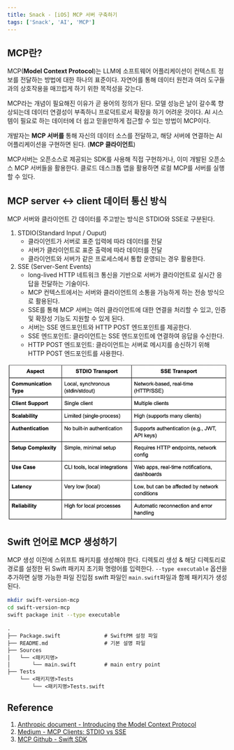 ```yaml
---
title: Snack - [iOS] MCP 서버 구축하기
tags: ['Snack', 'AI', 'MCP']
---
```


## MCP란?

MCP(**Model Context Protocol**)는 LLM에 소프트웨어 어플리케이션이 컨텍스트 정보를 전달하는 방법에 대한 하나의 표준이다. 자연어를 통해 데이터 원천과 여러 도구들과의 상호작용을 매끄럽게 하기 위한 목적성을 갖는다.

MCP라는 개념이 필요해진 이유가 곧 용어의 정의가 된다. 모델 성능은 날이 갈수록 향상되는데 데이터 연결성이 부족하니 프로덕트로서 확장을 하기 어려운 것이다. AI 시스템이 필요로 하는 데이터에 더 쉽고 믿을만하게 접근할 수 있는 방법이 MCP이다.

개발자는 **MCP 서버를** 통해 자신의 데이터 소스를 전달하고, 해당 서버에 연결하는 AI 어플리케이션을 구현하면 된다. (**MCP 클라이언트**)

MCP서버는 오픈소스로 제공되는 SDK를 사용해 직접 구현하거나, 이미 개발된 오픈소스 MCP 서버들을 활용한다. 클로드 데스크톱 앱을 활용하면 로컬 MCP를 서버를 실행할 수 있다.

## MCP server <-> client 데이터 통신 방식

MCP 서버와 클라이언트 간 데이터를 주고받는 방식은 STDIO와 SSE로 구분된다.

1. STDIO(Standard Input / Ouput)
    - 클라이언트가 서버로 표준 입력에 따라 데이터를 전달
    - 서버가 클라이언트로 표준 출력에 따라 데이터를 전달
    - 클라이언트와 서버가 같은 프로세스에서 통합 운영되는 경우 활용한다.
2. SSE (Server-Sent Events)
    - long-lived HTTP 네트워크 통신을 기반으로 서버가 클라이언트로 실시간 응답을 전달하는 기술이다.
    - MCP 컨텍스트에서는 서버와 클라이언트의 소통을 가능하게 하는 전송 방식으로 활용된다.
    - SSE를 통해 MCP 서버는 여러 클라이언트에 대한 연결을 처리할 수 있고, 인증 및 확장성 기능도 지원할 수 있게 된다.
    - 서버는 SSE 엔드포인트와 HTTP POST 엔드포인트를 제공한다.
    - SSE 엔드포인트: 클라이언트는 SSE 엔드포인트에 연결하여 응답을 수신한다.
    - HTTP POST 엔드포인트: 클라이언트는 서버로 메시지를 송신하기 위해 HTTP POST 엔드포인트를 사용한다.

![mcp](../.vuepress/assets/snack/250523-1.png)

## Swift 언어로 MCP 생성하기

MCP 생성 이전에 스위프트 패키지를 생성해야 한다. 디렉토리 생성 & 해당 디렉토리로 경로를 설정한 뒤 Swift 패키지 초기화 명령어를 입력한다. `--type executable` 옵션을 추가하면 실행 가능한 파일 진입점 swift 파일인 `main.swift`파일과 함께 패키지가 생성된다.

```sh
mkdir swift-version-mcp
cd swift-version-mcp
swift package init --type executable
```

```text
.
├── Package.swift              # SwiftPM 설정 파일
├── README.md                  # 기본 설명 파일
├── Sources
│   └── <패키지명>
│       └── main.swift         # main entry point
├── Tests
    └── <패키지명>Tests
        └── <패키지명>Tests.swift
```

## Reference

1. [Anthropic document - Introducing the Model Context Protocol](https://www.anthropic.com/news/model-context-protocol)
2. [Medium - MCP Clients: STDIO vs SSE](https://medium.com/@vkrishnan9074/mcp-clients-stdio-vs-sse-a53843d9aabb)
3. [MCP Github - Swift SDK](https://github.com/modelcontextprotocol/swift-sdk?tab=readme-ov-file)
